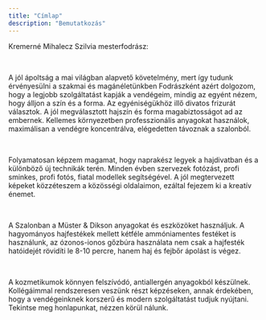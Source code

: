 ```yaml
---
title: "Címlap"
description: "Bemutatkozás"
---
```


Kremerné Mihalecz Szilvia mesterfodrász:

<br />

A jól ápoltság a mai világban alapvető követelmény, mert így tudunk érvényesülni a szakmai és magánéletünkben Fodrászként azért dolgozom, hogy a legjobb szolgáltatást kapják a vendégeim, mindig az egyént nézem, hogy álljon a szín és a forma. Az egyéniségükhöz illő divatos frizurát választok. A jól megválasztott hajszín és forma magabiztosságot ad az embernek. Kellemes környezetben professzionális anyagokat használok, maximálisan a vendégre koncentrálva, elégedetten távoznak a szalonból.

<br />

Folyamatosan képzem magamat, hogy naprakész legyek a hajdivatban és a különböző új technikák terén. Minden évben szervezek fotózást, profi sminkes, profi fotós, fiatal modellek segítségével. A jól megtervezett képeket közzéteszem a közösségi oldalaimon, ezáltal fejezem ki a kreatív énemet.

<br />

A Szalonban a Müster & Dikson anyagokat és eszközöket használjuk. A hagyományos hajfestékek mellett kétféle ammóniamentes festéket is használunk, az ózonos-ionos gőzbúra használata nem csak a hajfesték hatóidejét rövidíti le 8-10 percre, hanem haj és fejbőr ápolást is végez.

<br />

A kozmetikumok könnyen felszívódó, antiallergén anyagokból készülnek. Kollégáimmal rendszeresen veszünk részt képzéseken, annak érdekében, hogy a vendégeinknek korszerű és modern szolgáltatást tudjuk nyújtani. Tekintse meg honlapunkat, nézzen körül nálunk.
